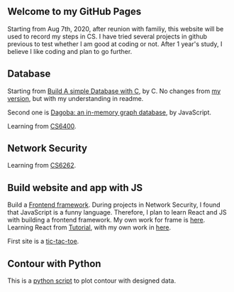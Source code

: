 ## Welcome to my GitHub Pages

Starting from Aug 7th, 2020, after reunion with familiy, this website will be used to record my steps in CS. I have tried several projects in github previous to test whether I am good at coding or not. After 1 year's study, I believe I like coding and plan to go further.

## Database

Starting from [Build A simple Database with C](https://cstack.github.io/db_tutorial/), by C. No changes from [my version](https://github.com/slclei/simple-database), but with my understanding in readme.

Second one is [Dagoba: an in-memory graph database](http://aosabook.org/en/500L/dagoba-an-in-memory-graph-database.html), by JavaScript.

Learning from [CS6400](https://github.com/slclei/Lei/tree/master/OMSCS/DataBase).

## Network Security
Learning from [CS6262](https://github.com/slclei/Lei/tree/master/OMSCS/SecurityOfNetwork).

## Build website and app with JS
Build a [Frontend framework](https://mfrachet.github.io/create-frontend-framework/). During projects in Network Security, I found that JavaScript is a funny language. Therefore, I plan to learn React and JS with building a frontend framework. My own work for frame is [here](https://github.com/slclei/MyFrontendFrame). 
Learning React from [Tutorial](https://reactjs.org/tutorial/tutorial.html), with my own work in [here](https://github.com/slclei/LearnReact).

First site is a [tic-tac-toe](https://slclei.github.io/Lei/web/ticGame/index.html). 

## Contour with Python

This is a [python script](https://github.com/slclei/contour_python) to plot contour with designed data.
